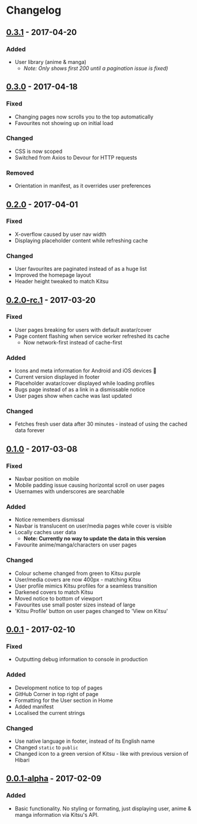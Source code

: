 # Changelog

## [0.3.1] - 2017-04-20

### Added

- User library (anime & manga)
  - *Note: Only shows first 200 until a pagination issue is fixed)*

## [0.3.0] - 2017-04-18

### Fixed

- Changing pages now scrolls you to the top automatically
- Favourites not showing up on initial load

### Changed

- CSS is now scoped
- Switched from Axios to Devour for HTTP requests

### Removed

- Orientation in manifest, as it overrides user preferences

## [0.2.0] - 2017-04-01

### Fixed

- X-overflow caused by user nav width
- Displaying placeholder content while refreshing cache

### Changed

- User favourites are paginated instead of as a huge list
- Improved the homepage layout
- Header height tweaked to match Kitsu

## [0.2.0-rc.1] - 2017-03-20

### Fixed

- User pages breaking for users  with default avatar/cover
- Page content flashing when service worker refreshed its cache
  - Now network-first instead of cache-first

### Added

- Icons and meta information for Android and iOS devices :tada:
- Current version displayed in footer
- Placeholder avatar/cover displayed while loading profiles
- Bugs page instead of as a link in a dismissable notice
- User pages show when cache was last updated

### Changed

- Fetches fresh user data after 30 minutes - instead of using the cached data
  forever

## [0.1.0] - 2017-03-08

### Fixed

- Navbar position on mobile
- Mobile padding issue causing horizontal scroll on user pages
- Usernames with underscores are searchable

### Added

- Notice remembers dismissal
- Navbar is translucent on user/media pages while cover is visible
- Locally caches user data
  - **Note: Currently no way to update the data in this version**
- Favourite anime/manga/characters on user pages

### Changed

- Colour scheme changed from green to Kitsu purple
- User/media covers are now 400px - matching Kitsu
- User profile mimics Kitsu profiles for a seamless transition
- Darkened covers to match Kitsu
- Moved notice to bottom of viewport
- Favourites use small poster sizes instead of large
- 'Kitsu Profile' button on user pages changed to 'View on Kitsu'

## [0.0.1] - 2017-02-10

### Fixed

- Outputting debug information to console in production

### Added

- Development notice to top of pages
- GitHub Corner in top right of page
- Formatting for the User section in Home
- Added manifest
- Localised the current strings

### Changed

- Use native language in footer, instead of its English name
- Changed `static` to `public`
- Changed icon to a green version of Kitsu - like with previous version of
  Hibari

## [0.0.1-alpha] - 2017-02-09

### Added

- Basic functionality. No styling or formating, just displaying user, anime &
  manga information via Kitsu's API.

[0.3.1]:https://github.com/wopian/hibari/compare/0.3.0...0.3.1
[0.3.0]:https://github.com/wopian/hibari/compare/0.2.0-...0.3.0
[0.2.0]:https://github.com/wopian/hibari/compare/0.2.0-rc.1...0.2.0
[0.2.0-rc.1]:https://github.com/wopian/hibari/compare/0.1.0...0.2.0-rc.1
[0.1.0]:https://github.com/wopian/hibari/compare/0.0.1...0.1.0
[0.0.1]:https://github.com/wopian/hibari/compare/0.0.1-alpha...0.0.1
[0.0.1-alpha]:https://github.com/wopian/hibari/compare/ac9bd7571d3059482f5868b7419e2ff327aa803c...0.0.1-alpha
